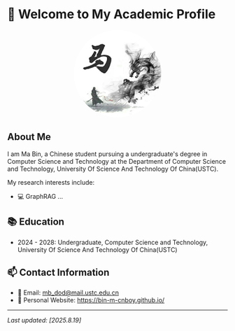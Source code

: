 # 👋 Welcome to My Academic Profile

<div align="center">
  <img src="static\assets\img\photo.png" alt="Academic profile photo" width="200" height="200" style="border-radius: 50%;">
</div>

## About Me

I am Ma Bin, a Chinese student pursuing a undergraduate's degree in Computer Science and Technology at the Department of Computer Science and Technology, University Of Science And Technology Of China(USTC).

My research interests include:
- 💻 GraphRAG
...

## 📚 Education

- 2024 - 2028: Undergraduate, Computer Science and Technology, University Of Science And Technology Of China(USTC)

## 📫 Contact Information

- 📧 Email: mb_dod@mail.ustc.edu.cn
- 🔗 Personal Website: https://bin-m-cnboy.github.io/

---

*Last updated: [2025.8.19]*
    